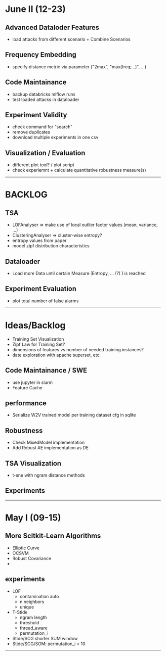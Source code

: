 
# June II (12-23)

## Advanced Dataloder Features

* load attacks from different scenario + Combine Scenarios 

## Frequency Embedding

* specify distance metric via parameter ("2max", "max(freq;...)", ...)

## Code Maintainance

* backup databricks mlflow runs
* test loaded attacks in dataloader

## Experiment Validity

* check command for "search"
* remove duplicates
* download multiple experiments in one csv

## Visualization / Evaluation

* different plot tool? / plot script
* check experiemnt + calculate quantitative robustness measure(s)

--- 

# BACKLOG

## TSA

* LOFAnalyser => make use of local outlier factor values (mean, variance, ...)
* ClusteringAnalyser => cluster-wise entropy?
* entropy values from paper
* model zipf distribution characteristics

## Dataloader

* Load more Data until certain Measure (Entropy, ... (?) ) is reached

## Experiment Evaluation

* plot total number of false alarms

---

# Ideas/Backlog

* Training Set Visualization
* Zipf Law for Training Set?
* dimensions of features vs number of needed training instances?
* date exploration with apache superset, etc.

## Code Maintainance / SWE

* use jupyter in slurm
* Feature Cache

## performance

* Serialize W2V trained model per training dataset cfg in sqlite

## Robustness

* Check MixedModel implementation
* Add Robust AE implementation as DE

## TSA Visualization

* t-sne with ngram distance methods

## Experiments



---


# May I (09-15)



## More Scitkit-Learn Algorithms

* Elliptic Curve
* OCSVM
* Robust Covariance
* 

## experiments

* LOF
    - contamination auto
    - n neighbors
    - unique
* T-Stide
    - ngram length
    - threshold
    - thread_aware
    - permutation_i 
* Stide/SCG shorter SUM window
* Stide/SCG/SOM: permutation_i = 10

---
